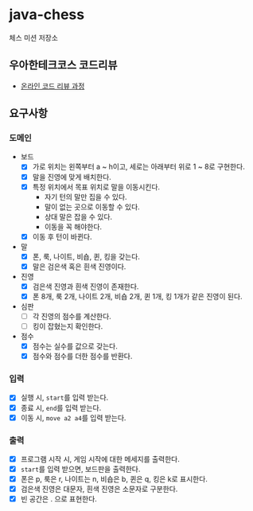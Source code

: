 # java-chess

체스 미션 저장소

## 우아한테크코스 코드리뷰

- [온라인 코드 리뷰 과정](https://github.com/woowacourse/woowacourse-docs/blob/master/maincourse/README.md)

## 요구사항

### 도메인

- 보드
  - [x] 가로 위치는 왼쪽부터 a ~ h이고, 세로는 아래부터 위로 1 ~ 8로 구현한다.
  - [x] 말을 진영에 맞게 배치한다.
  - [x] 특정 위치에서 목표 위치로 말을 이동시킨다.
    - 자기 턴의 말만 집을 수 있다.
    - 말이 없는 곳으로 이동할 수 있다.
    - 상대 말은 잡을 수 있다.
    - 이동을 꼭 해야한다.
  - [x] 이동 후 턴이 바뀐다.
  
- 말
  - [x] 폰, 룩, 나이트, 비숍, 퀸, 킹을 갖는다.
  - [x] 말은 검은색 혹은 흰색 진영이다.

- 진영
  - [x] 검은색 진영과 흰색 진영이 존재한다.
  - [x] 폰 8개, 룩 2개, 나이트 2개, 비숍 2개, 퀸 1개, 킹 1개가 같은 진영이 된다.

- 심판
  - [ ] 각 진영의 점수를 계산한다.
  - [ ] 킹이 잡혔는지 확인한다.

- 점수
  - [X] 점수는 실수를 값으로 갖는다.
  - [X] 점수와 점수를 더한 점수를 반환다.

### 입력
- [x] 실행 시, `start`를 입력 받는다.
- [x] 종료 시, `end`를 입력 받는다.
- [x] 이동 시, `move a2 a4`를 입력 받는다.

### 출력
- [x] 프로그램 시작 시, 게임 시작에 대한 메세지를 출력한다.
- [x] `start`를 입력 받으면, 보드판을 출력한다.
- [x] 폰은 p, 룩은 r, 나이트는 n, 비숍은 b, 퀸은 q, 킹은 k로 표시한다.
- [x] 검은색 진영은 대문자, 흰색 진영은 소문자로 구분한다.
- [x] 빈 공간은 . 으로 표현한다.
